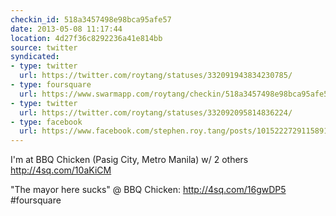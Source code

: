 ```yaml
---
checkin_id: 518a3457498e98bca95afe57
date: 2013-05-08 11:17:44
location: 4d27f36c8292236a41e814bb
source: twitter
syndicated:
- type: twitter
  url: https://twitter.com/roytang/statuses/332091943834230785/
- type: foursquare
  url: https://www.swarmapp.com/roytang/checkin/518a3457498e98bca95afe57
- type: twitter
  url: https://twitter.com/roytang/statuses/332092095814836224/
- type: facebook
  url: https://www.facebook.com/stephen.roy.tang/posts/10152227291158912
---
```


I'm at BBQ Chicken (Pasig City, Metro Manila) w/ 2 others http://4sq.com/10aKiCM

"The mayor here sucks" @ BBQ Chicken: http://4sq.com/16gwDP5 #foursquare